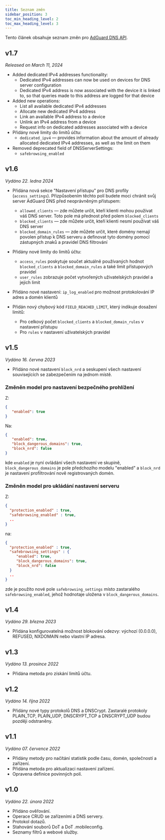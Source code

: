 ```yaml
---
title: Seznam změn
sidebar_position: 3
toc_min_heading_level: 2
toc_max_heading_level: 3
---
```


<!--
    Changelog is from here:
    https://api.adguard-dns.io/static/api/CHANGELOG.md
-->

Tento článek obsahuje seznam změn pro [AdGuard DNS API](private-dns/api/overview.md).

## v1.7

_Released on March 11, 2024_

- Added dedicated IPv4 addresses functionality:
  - Dedicated IPv4 addresses can now be used on devices for DNS server configuration
  - Dedicated IPv4 address is now associated with the device it is linked to, so that queries made to this address are logged for that device
- Added new operations:
  - List all available dedicated IPv4 addresses
  - Allocate new dedicated IPv4 address
  - Link an available IPv4 address to a device
  - Unlink an IPv4 address from a device
  - Request info on dedicated addresses associated with a device
- Přidány nové limity do limitů účtu:
  - `dedicated_ipv4` — provides information about the amount of already allocated dedicated IPv4 addresses, as well as the limit on them
- Removed deprecated field of DNSServerSettings:
  - `safebrowsing_enabled`

## v1.6

_Vydáno 22. ledna 2024_

- Přidána nová sekce "Nastavení přístupu" pro DNS profily (`access_settings`). Přizpůsobením těchto polí budete moci chránit svůj server AdGuard DNS před neoprávněným přístupem:

  - `allowed_clients` — zde můžete určit, kteří klienti mohou používat váš DNS server. Toto pole má přednost před polem `blocked_clients`
  - `blocked_clients` — zde můžete určit, kteří klienti nesmí používat váš DNS server
  - `blocked_domain_rules` — zde můžete určit, které domény nemají povolen přístup k DNS serveru a definovat tyto domény pomocí zástupných znaků a pravidel DNS filtrování

- Přidány nové limity do limitů účtu:

  - `access_rules` poskytuje součet aktuálně používaných hodnot `blocked_clients` a `blocked_domain_rules` a také limit přístupových pravidel
  - `user_rules` zobrazuje počet vytvořených uživatelských pravidel a jejich limit

- Přidáno nové nastavení: `ip_log_enabled` pro možnost protokolování IP adres a domén klientů

- Přidán nový chybový kód `FIELD_REACHED_LIMIT`, který indikuje dosažení limitů:

  - Pro celkový počet `blocked_clients` a `blocked_domain_rules` v nastavení přístupu
  - Pro `rules` v nastavení uživatelských pravidel

## v1.5

_Vydáno 16. června 2023_

- Přidáno nové nastavení `block_nrd` a seskupení všech nastavení souvisejících se zabezpečením na jednom místě.

### Změněn model pro nastavení bezpečného prohlížení

Z:

```json
{
   "enabled": true
}
```

Na:

```json
{
   "enabled": true,
   "block_dangerous_domains": true,
   "block_nrd": false
}
```

kde `enabled` je nyní ovládání všech nastavení ve skupině, `block_dangerous_domains` je pole předchozího modelu "enabled" a `block_nrd` je nastavení profiltrování nově registrovaných domén.

### Změněn model pro ukládání nastavení serveru

Z:

```json
{
  "protection_enabled" : true,
  "safebrowsing_enabled" : true,
  ..
}
```

na:

```json
{
  "protection_enabled" : true,
  "safebrowsing_settings" : {
     "enabled": true,
     "block_dangerous_domains": true,
     "block_nrd": false
  }
  ..
}
```

zde je použito nové pole `safebrowsing_settings` místo zastaralého `safebrowsing_enabled`, jehož hodnotaje uložena v `block_dangerous_domains`.

## v1.4

_Vydáno 29. března 2023_

- Přidána konfigurovatelná možnost blokování odezvy: výchozí (0.0.0.0), REFUSED, NXDOMAIN nebo vlastní IP adresa.

## v1.3

_Vydáno 13. prosince 2022_

- Přidána metoda pro získání limitů účtu.

## v1.2

_Vydáno 14. října 2022_

- Přidány nové typy protokolů DNS a DNSCrypt. Zastaralé protokoly PLAIN_TCP, PLAIN_UDP, DNSCRYPT_TCP a DNSCRYPT_UDP budou později odstraněny.

## v1.1

_Vydáno 07. července 2022_

- Přidány metody pro načítání statistik podle času, domén, společností a zařízení.
- Přidána metoda pro aktualizaci nastavení zařízení.
- Opravena definice povinných polí.

## v1.0

_Vydáno 22. února 2022_

- Přidáno ověřování.
- Operace CRUD se zařízeními a DNS servery.
- Protokol dotazů.
- Stahování souborů DoT a DoT .mobileconfig.
- Seznamy filtrů a webové služby.
